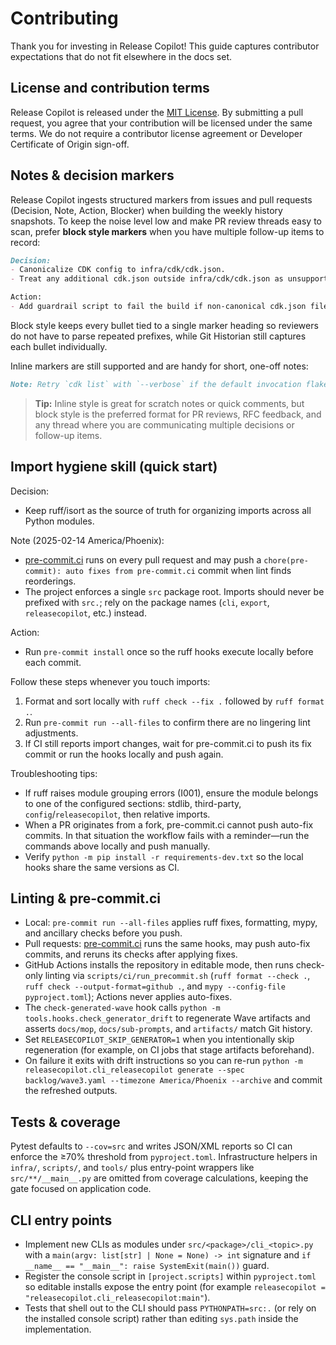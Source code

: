 # Contributing

Thank you for investing in Release Copilot! This guide captures contributor expectations that do not fit elsewhere in the docs set.

## License and contribution terms

Release Copilot is released under the [MIT License](LICENSE). By submitting a pull request, you agree that your contribution will be licensed under the same terms. We do not require a contributor license agreement or Developer Certificate of Origin sign-off.

## Notes & decision markers

Release Copilot ingests structured markers from issues and pull requests (Decision, Note, Action, Blocker) when building the weekly history snapshots. To keep the noise level low and make PR review threads easy to scan, prefer **block style markers** when you have multiple follow-up items to record:

```markdown
Decision:
- Canonicalize CDK config to infra/cdk/cdk.json.
- Treat any additional cdk.json outside infra/cdk/cdk.json as unsupported for CI.

Action:
- Add guardrail script to fail the build if non-canonical cdk.json files are committed.
```

Block style keeps every bullet tied to a single marker heading so reviewers do not have to parse repeated prefixes, while Git Historian still captures each bullet individually.

Inline markers are still supported and are handy for short, one-off notes:

```markdown
Note: Retry `cdk list` with `--verbose` if the default invocation flakes.
```

> **Tip:** Inline style is great for scratch notes or quick comments, but block style is the preferred format for PR reviews, RFC feedback, and any thread where you are communicating multiple decisions or follow-up items.

## Import hygiene skill (quick start)

Decision:
- Keep ruff/isort as the source of truth for organizing imports across all Python modules.

Note (2025-02-14 America/Phoenix):
- [pre-commit.ci](https://pre-commit.ci/) runs on every pull request and may push a `chore(pre-commit): auto fixes from pre-commit.ci` commit when lint finds reorderings.
- The project enforces a single `src` package root. Imports should never be prefixed with `src.`; rely on the package names (`cli`, `export`, `releasecopilot`, etc.) instead.

Action:
- Run `pre-commit install` once so the ruff hooks execute locally before each commit.

Follow these steps whenever you touch imports:

1. Format and sort locally with `ruff check --fix .` followed by `ruff format .`.
2. Run `pre-commit run --all-files` to confirm there are no lingering lint adjustments.
3. If CI still reports import changes, wait for pre-commit.ci to push its fix commit or run the hooks locally and push again.

Troubleshooting tips:

- If ruff raises module grouping errors (I001), ensure the module belongs to one of the configured sections: stdlib, third-party, `config`/`releasecopilot`, then relative imports.
- When a PR originates from a fork, pre-commit.ci cannot push auto-fix commits. In that situation the workflow fails with a reminder—run the commands above locally and push manually.
- Verify `python -m pip install -r requirements-dev.txt` so the local hooks share the same versions as CI.

## Linting & pre-commit.ci

- Local: `pre-commit run --all-files` applies ruff fixes, formatting, mypy, and ancillary checks before you push.
- Pull requests: [pre-commit.ci](https://pre-commit.ci/) runs the same hooks, may push auto-fix commits, and reruns its checks after applying fixes.
- GitHub Actions installs the repository in editable mode, then runs check-only linting via `scripts/ci/run_precommit.sh` (`ruff format --check .`, `ruff check --output-format=github .`, and `mypy --config-file pyproject.toml`); Actions never applies auto-fixes.
- The `check-generated-wave` hook calls `python -m tools.hooks.check_generator_drift` to regenerate Wave artifacts and asserts `docs/mop`, `docs/sub-prompts`, and `artifacts/` match Git history.
- Set `RELEASECOPILOT_SKIP_GENERATOR=1` when you intentionally skip regeneration (for example, on CI jobs that stage artifacts beforehand).
- On failure it exits with drift instructions so you can re-run `python -m releasecopilot.cli_releasecopilot generate --spec backlog/wave3.yaml --timezone America/Phoenix --archive` and commit the refreshed outputs.

## Tests & coverage

Pytest defaults to `--cov=src` and writes JSON/XML reports so CI can enforce the ≥70% threshold from `pyproject.toml`.
Infrastructure helpers in `infra/`, `scripts/`, and `tools/` plus entry-point wrappers like `src/**/__main__.py` are omitted from coverage calculations, keeping the gate focused on application code.

## CLI entry points

- Implement new CLIs as modules under `src/<package>/cli_<topic>.py` with a `main(argv: list[str] | None = None) -> int` signature and `if __name__ == "__main__": raise SystemExit(main())` guard.
- Register the console script in `[project.scripts]` within `pyproject.toml` so editable installs expose the entry point (for example `releasecopilot = "releasecopilot.cli_releasecopilot:main"`).
- Tests that shell out to the CLI should pass `PYTHONPATH=src:.` (or rely on the installed console script) rather than editing `sys.path` inside the implementation.
